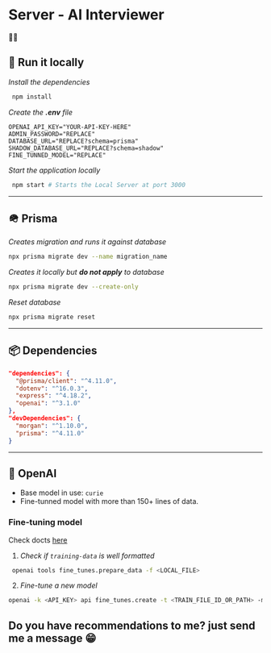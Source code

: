 # Server - AI Interviewer

🧙‍♂️

## 🚂 Run it locally

_Install the dependencies_

```bash
 npm install
```

_Create the **.env** file_

```env
OPENAI_API_KEY="YOUR-API-KEY-HERE"
ADMIN_PASSWORD="REPLACE"
DATABASE_URL="REPLACE?schema=prisma"
SHADOW_DATABASE_URL="REPLACE?schema=shadow"
FINE_TUNNED_MODEL="REPLACE"
```

_Start the application locally_

```bash
 npm start # Starts the Local Server at port 3000
```

---

## 🪖 Prisma

_Creates migration and runs it against database_

```bash
npx prisma migrate dev --name migration_name
```

_Creates it locally but **do not apply** to database_

```bash
npx prisma migrate dev --create-only
```

_Reset database_

```bash
npx prisma migrate reset
```

---

## 📦 Dependencies

```json
"dependencies": {
  "@prisma/client": "^4.11.0",
  "dotenv": "^16.0.3",
  "express": "^4.18.2",
  "openai": "^3.1.0"
},
"devDependencies": {
  "morgan": "^1.10.0",
  "prisma": "^4.11.0"
}
```

---

## 🧠 OpenAI

- Base model in use: `curie`
- Fine-tunned model with more than 150+ lines of data.

### Fine-tuning model

Check docts [here](https://platform.openai.com/docs/guides/fine-tuning/create-a-fine-tuned-model)

1. _Check if `training-data` is well formatted_

```bash
 openai tools fine_tunes.prepare_data -f <LOCAL_FILE>
```

2. _Fine-tune a new model_

```bash
openai -k <API_KEY> api fine_tunes.create -t <TRAIN_FILE_ID_OR_PATH> -m <BASE_MODEL> --suffix "custom model name"
```

## Do you have recommendations to me? just send me a message 😁
